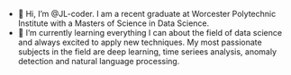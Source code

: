- 👋 Hi, I’m @JL-coder. I am a recent graduate at Worcester Polytechnic Institute with a Masters of Science in Data Science. 
- 🌱 I’m currently learning everything I can about the field of data science and always excited to apply new techniques. My most passionate subjects in the field are deep learning, time seriees analysis, anomaly detection and natural language processing. 

<!---
JL-coder/JL-coder is a ✨ special ✨ repository because its `README.md` (this file) appears on your GitHub profile.
You can click the Preview link to take a look at your changes.
--->
